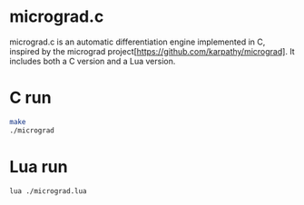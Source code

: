 # micrograd.c
micrograd.c is an automatic differentiation engine implemented in C, inspired by the micrograd project[https://github.com/karpathy/micrograd]. It includes both a C version and a Lua version.
# C run
```bash
make
./micrograd
```
# Lua run
```bash
lua ./micrograd.lua
```